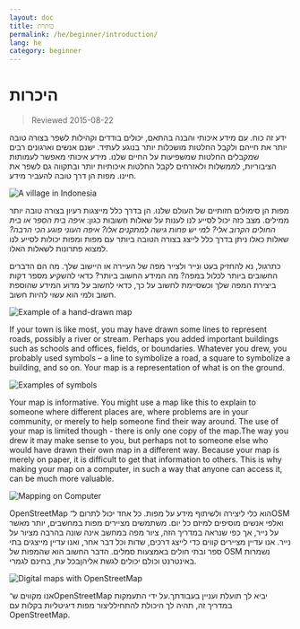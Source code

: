 ```yaml
---
layout: doc
title: כותרת
permalink: /he/beginner/introduction/
lang: he
category: beginner
---
```


היכרות
============

> Reviewed 2015-08-22  

ידע זה כוח. עם מידע איכותי והבנה בהתאם, יכולים בודדים וקהילות לשפר בצורה טובה יותר את חייהם ולקבל החלטות מושכלות יותר בנוגע לעתיד. ישנם אנשים וארגונים רבים שמקבלים החלטות שמשפיעות על החיים שלנו. מידע איכותי מאפשר לעמותות הציבוריות, לממשלות ולאזרחים לקבל החלטות איכותיות יותר ובתקווה גם לשפר את חיינו. מפות הן דרך טובה להעביר מידע. 

![A village in Indonesia][]

מפות הן סימולים חזותיים של העולם שלנו. הן בדרך כלל מייצגות רעיון בצורה טובה יותר ממילים. מצב כזה יכול לסייע לנו לענות על שאלות חשובות כגון: *איפה בית הספר או בית החולים הקרוב אלי? למי יש פחות גישה למתקנים אלו? איפה העוני פוגע הכי הרבה?* שאלות כאלו ניתן בדרך כלל לייצג בצורה הטובה ביותר עם מפות ומפות יכולות לסייע לנו למצוא פתרונות לשאלות האלו. 

כתרגול, נא להחזיק בעט ונייר ולצייר מפה של העיירה או היישוב שלך. מה הם הדברים החשובים ביותר לכלול במפה? מה המידע החשוב ביותר? כדאי להשקיע מספר דקות ביצירת המפה שלך וכשסיימת לחשוב על כך, כדאי לחשוב על מדוע המידע שהוספת חשוב ולמי הוא עשוי להיות חשוב.

![Example of a hand-drawn map][]

If your town is like most, you may have drawn some lines to represent roads, possibly a river or stream. Perhaps you added important buildings such as schools and offices, fields, or boundaries. Whatever you drew, you probably used symbols – a line to symbolize a road, a square to symbolize a building, and so on. Your map is a representation of what is on the ground.

![Examples of symbols][]

Your map is informative. You might use a map like this to explain to someone where different places are, where problems are in your community, or merely to help someone find their way around. The use of your map is limited though - there is only one copy of the map.The way you drew it may make sense to you, but perhaps not to someone else who would have drawn their own map in a different way. Because your map is merely on paper, it is difficult to get that information to others.  This is why making your map on a computer, in such a way that anyone can access it, can be much more valuable. 

![Mapping on Computer][]

OpenStreetMap הוא כלי ליצירה ולשיתוף מידע על מפות. כל אחד יכול לתרום ל־OSM ואלפי אנשים מוסיפים למיזם כל יום. משתמשים מציירים מפות במחשבים, יותר מאשר על נייר, אך כפי שנראה במדריך הזה, ציור מפה במחשב אינה שונה בהרבה מציור על נייר. אנו עדיין מציירים קווים כדי לייצג דרכים, שדות וכל דבר אחר, ואנו עדיין מייצגים בתי ספר ובתי חולים באמצעות סמלים. הדבר החשוב הוא שהמפות של OSM נשמרות באינטרנט וכולם יכולים לגשת אליהןבכל עת, בחינם לגמרי.

![Digital maps with OpenStreetMap][]

אנו מקווים ש־OpenStreetMap יביא לך תועלת ועניין בעבודתך.על ידי התעמקות במדריך זה, תהיה לך היכולת להתחילליצור מפות דיגיטליות בקלות עם OpenStreetMap.


[A village in Indonesia]: /images/beginner/village-in-indonesia.png
[Example of a hand-drawn map]: /images/beginner/hand-drawn-map.png
[Examples of symbols]: /images/beginner/examples-of-symbols.png
[Mapping on Computer]: /images/beginner/mapping-on-computer.png
[Digital maps with OpenStreetMap]: /images/beginner/digital-maps-with-osm.png